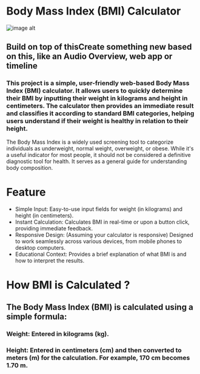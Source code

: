 # Body Mass Index (BMI) Calculator
![image alt]()
## Build on top of thisCreate something new based on this, like an Audio Overview, web app or timeline   
### This project is a simple, user-friendly web-based Body Mass Index (BMI) calculator. It allows users to quickly determine their BMI by inputting their weight in kilograms and height in centimeters. The calculator then provides an immediate result and classifies it according to standard BMI categories, helping users understand if their weight is healthy in relation to their height.
The Body Mass Index is a widely used screening tool to categorize individuals as underweight, normal weight, overweight, or obese. While it's a useful indicator for most people, it should not be considered a definitive diagnostic tool for health. It serves as a general guide for understanding body composition.
# Feature 
- Simple Input: Easy-to-use input fields for weight (in kilograms) and height (in centimeters).
- Instant Calculation: Calculates BMI in real-time or upon a button click, providing immediate feedback.
- Responsive Design: (Assuming your calculator is responsive) Designed to work seamlessly across various devices, from mobile phones to desktop computers.
- Educational Context: Provides a brief explanation of what BMI is and how to interpret the results.
# How BMI is Calculated ?
## The Body Mass Index (BMI) is calculated using a simple formula:
### Weight: Entered in kilograms (kg).
### Height: Entered in centimeters (cm) and then converted to meters (m) for the calculation. For example, 170 cm becomes 1.70 m.
